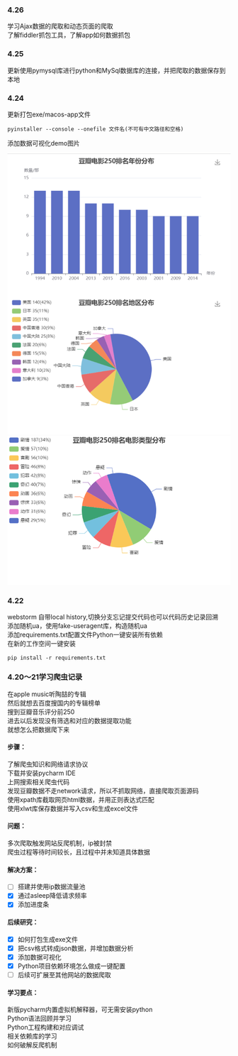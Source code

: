 ### 4.26
学习Ajax数据的爬取和动态页面的爬取  
了解fiddler抓包工具，了解app如何数据抓包

### 4.25
更新使用pymysql库进行python和MySql数据库的连接，并把爬取的数据保存到本地

### 4.24
更新打包exe/macos-app文件  
```
pyinstaller --console --onefile 文件名(不可有中文路径和空格)
```
添加数据可视化demo图片  

![image](https://raw.githubusercontent.com/Willmind/douban-movie-250/master/demo.png)  
![image](https://raw.githubusercontent.com/Willmind/douban-movie-250/master/豆瓣电影250排名电影类型分布.png)

### 4.22
webstorm 自带local history,切换分支忘记提交代码也可以代码历史记录回溯  
添加随机ua，使用fake-useragent库，构造随机ua   
添加requirements.txt配置文件Python一键安装所有依赖  
在新的工作空间一键安装

    pip install -r requirements.txt


### 4.20～21学习爬虫记录
在apple music听陶喆的专辑  
然后就想去百度搜国内的专辑榜单  
搜到豆瓣音乐评分前250  
进去以后发现没有筛选和对应的数据提取功能  
就想怎么把数据爬下来  

#### 步骤：  
了解爬虫知识和网络请求协议  
下载并安装pycharm IDE  
上网搜索相关爬虫代码  
发现豆瓣数据不走network请求，所以不抓取网络，直接爬取页面源码  
使用xpath库截取网页html数据，并用正则表达式匹配  
使用xlwt库保存数据并写入csv和生成excel文件  

#### 问题：  
多次爬取触发网站反爬机制，ip被封禁  
爬虫过程等待时间较长，且过程中并未知道具体数据  

#### 解决方案：   
- [ ] 搭建并使用ip数据流量池  
- [x] 通过asleep降低请求频率  
- [x] 添加进度条  

#### 后续研究：  
- [x] 如何打包生成exe文件  
- [x] 把csv格式转成json数据，并增加数据分析  
- [x] 添加数据可视化  
- [x] Python项目依赖环境怎么做成一键配置  
- [ ] 后续可扩展至其他网站的数据爬取  

#### 学习要点：  
新版pycharm内置虚拟机解释器，可无需安装python  
Python语法回顾并学习  
Python工程构建和对应调试  
相关依赖库的学习  
如何破解反爬机制  



